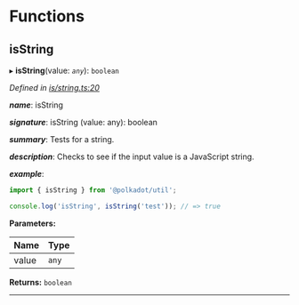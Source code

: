 

# Functions

<a id="isstring"></a>

##  isString

▸ **isString**(value: *`any`*): `boolean`

*Defined in [is/string.ts:20](https://github.com/polkadot-js/common/blob/0c8547d/packages/util/src/is/string.ts#L20)*

*__name__*: isString

*__signature__*: isString (value: any): boolean

*__summary__*: Tests for a string.

*__description__*: Checks to see if the input value is a JavaScript string.

*__example__*:   

```javascript
import { isString } from '@polkadot/util';

console.log('isString', isString('test')); // => true
```

**Parameters:**

| Name | Type |
| ------ | ------ |
| value | `any` |

**Returns:** `boolean`

___

